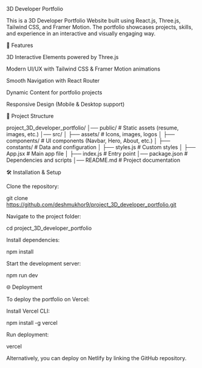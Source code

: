 3D Developer Portfolio

This is a 3D Developer Portfolio Website built using React.js, Three.js, Tailwind CSS, and Framer Motion. The portfolio showcases projects, skills, and experience in an interactive and visually engaging way.

🚀 Features

3D Interactive Elements powered by Three.js

Modern UI/UX with Tailwind CSS & Framer Motion animations

Smooth Navigation with React Router

Dynamic Content for portfolio projects

Responsive Design (Mobile & Desktop support)

📂 Project Structure

project_3D_developer_portfolio/
│── public/                # Static assets (resume, images, etc.)
│── src/
│   ├── assets/            # Icons, images, logos
│   ├── components/        # UI components (Navbar, Hero, About, etc.)
│   ├── constants/         # Data and configuration
│   ├── styles.js          # Custom styles
│   ├── App.jsx            # Main app file
│   ├── index.js           # Entry point
│── package.json           # Dependencies and scripts
│── README.md              # Project documentation

🛠️ Installation & Setup

Clone the repository:

git clone https://github.com/deshmukhor9/project_3D_developer_portfolio.git

Navigate to the project folder:

cd project_3D_developer_portfolio

Install dependencies:

npm install

Start the development server:

npm run dev

🌐 Deployment

To deploy the portfolio on Vercel:

Install Vercel CLI:

npm install -g vercel

Run deployment:

vercel

Alternatively, you can deploy on Netlify by linking the GitHub repository.
